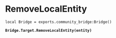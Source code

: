 # RemoveLocalEntity



<pre class="language-lua"><code class="lang-lua">local Bridge = exports.community_bridge:Bridge()

<strong>Bridge.Target.RemoveLocalEntity(entity)
</strong>

</code></pre>

